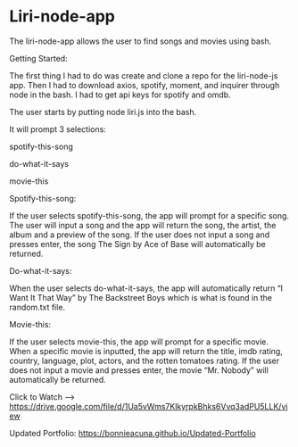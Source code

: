 # Liri-node-app

The liri-node-app allows the user to find songs and movies using bash.

Getting Started:

The first thing I had to do was create and clone a repo for the liri-node-js app.  Then I had to download axios, spotify, moment, and inquirer through node in the bash.  I had to get api keys for spotify and omdb.

The user starts by putting node liri.js into the bash.

It will prompt 3 selections:

 spotify-this-song
 
 do-what-it-says
 
 movie-this

Spotify-this-song:

 If the user selects spotify-this-song, the app will prompt for a specific song.  The user will input a song and the app will return the song, the artist, the album and a preview of the song.  If the user does not input a song and presses enter, the song The Sign by Ace of Base will automatically be returned.

Do-what-it-says:

 When the user selects do-what-it-says, the app will automatically return “I Want It That Way” by The Backstreet Boys which is what is found in the random.txt file.

Movie-this:

 If the user selects movie-this, the app will prompt for a specific movie.  When a specific movie is inputted, the app will return the title, imdb rating, country, language, plot, actors, and the rotten tomatoes rating.  If the user does not input a movie and presses enter, the movie “Mr. Nobody” will automatically be returned.

 




Click to Watch --> https://drive.google.com/file/d/1Ua5vWms7KlkyrpkBhks6Vvq3adPU5LLK/view

Updated Portfolio: https://bonnieacuna.github.io/Updated-Portfolio
